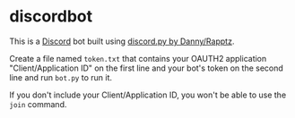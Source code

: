 # discordbot

This is a [Discord](https://discordapp.com) bot built using [discord.py by Danny/Rapptz](https://github.com/rapptz/discord.py).

Create a file named `token.txt` that contains your OAUTH2 application "Client/Application ID" on the first line and your bot's token on the second line and run `bot.py` to run it.

If you don't include your Client/Application ID, you won't be able to use the `join` command.
